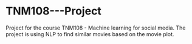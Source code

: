 # TNM108---Project
Project for the course TNM108 - Machine learning for social media. The project is using NLP to find similar movies based on the movie plot.
